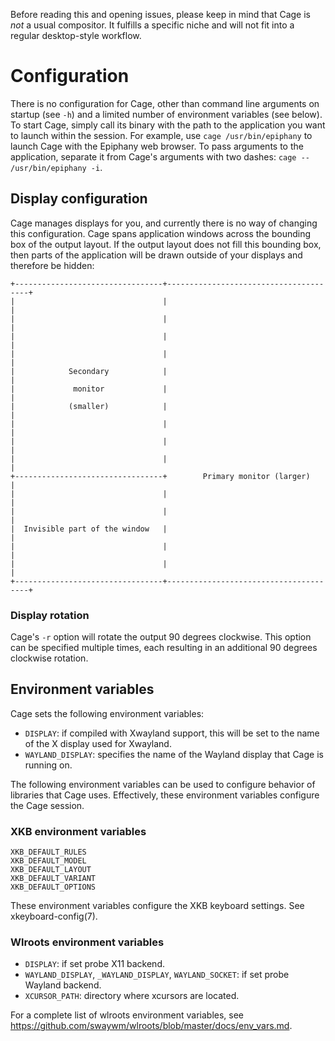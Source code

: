 Before reading this and opening issues, please keep in mind that Cage is *not* a usual compositor. It fulfills a specific niche and will not fit into a regular desktop-style workflow.

# Configuration

There is no configuration for Cage, other than command line arguments on startup (see `-h`) and a limited number of environment variables (see below). To start Cage, simply call its binary with the path to the application you want to launch within the session. For example, use `cage /usr/bin/epiphany` to launch Cage with the Epiphany web browser. To pass arguments to the application, separate it from Cage's arguments with two dashes: `cage -- /usr/bin/epiphany -i`.

## Display configuration

Cage manages displays for you, and currently there is no way of changing this configuration. Cage spans application windows across the bounding box of the output layout. If the output layout does not fill this bounding box, then parts of the application will be drawn outside of your displays and therefore be hidden:

```
+---------------------------------+---------------------------------------+
|                                 |                                       |
|                                 |                                       |
|                                 |                                       |
|                                 |                                       |
|            Secondary            |                                       |
|             monitor             |                                       |
|            (smaller)            |                                       |
|                                 |                                       |
|                                 |                                       |
|                                 |                                       |
+---------------------------------+        Primary monitor (larger)       |
|                                 |                                       |
|                                 |                                       |
|  Invisible part of the window   |                                       |
|                                 |                                       |
|                                 |                                       |
+---------------------------------+---------------------------------------+
```

### Display rotation 

Cage's `-r` option will rotate the output 90 degrees clockwise. This option can be specified multiple times, each resulting in an additional 90 degrees clockwise rotation.

## Environment variables

Cage sets the following environment variables:

* `DISPLAY`: if compiled with Xwayland support, this will be set to the name of
  the X display used for Xwayland.
* `WAYLAND_DISPLAY`: specifies the name of the Wayland display that Cage is
  running on.

The following environment variables can be used to configure behavior of
libraries that Cage uses.  Effectively, these environment variables configure
the Cage session.

### XKB environment variables

```
XKB_DEFAULT_RULES
XKB_DEFAULT_MODEL
XKB_DEFAULT_LAYOUT
XKB_DEFAULT_VARIANT
XKB_DEFAULT_OPTIONS
```

These environment variables configure the XKB keyboard settings. See
xkeyboard-config(7).

### Wlroots environment variables

* `DISPLAY`: if set probe X11 backend.
* `WAYLAND_DISPLAY`, `_WAYLAND_DISPLAY`, `WAYLAND_SOCKET`: if set probe Wayland
  backend.
* `XCURSOR_PATH`: directory where xcursors are located.

For a complete list of wlroots environment variables, see
https://github.com/swaywm/wlroots/blob/master/docs/env_vars.md.
